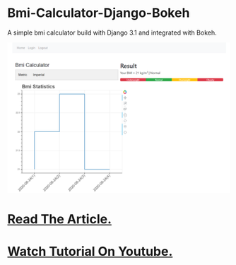 # Bmi-Calculator-Django-Bokeh
A simple bmi calculator build with Django 3.1 and integrated with Bokeh.

![](bmi-calculator-app.PNG)

# [Read The Article.](https://selmiabderrahim.medium.com/create-a-bmi-calculator-website-with-django-and-bokeh-17ac29a84aa0)

# [Watch Tutorial On Youtube.](https://www.youtube.com/watch?v=bAL3gzEf-dQ&t=33s)

